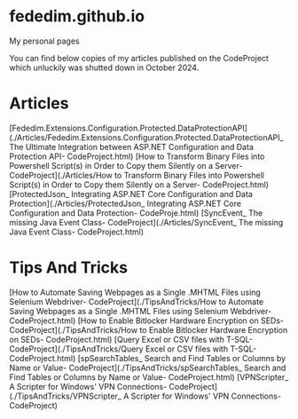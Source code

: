 # fededim.github.io
My personal pages


You can find below copies of my articles published on the CodeProject which unluckily was shutted down in October 2024.

# Articles

[Fededim.Extensions.Configuration.Protected.DataProtectionAPI](./Articles/Fededim.Extensions.Configuration.Protected.DataProtectionAPI_ The Ultimate Integration between ASP.NET Configuration and Data Protection API- CodeProject.html)
[How to Transform Binary Files into Powershell Script(s) in Order to Copy them Silently on a Server- CodeProject](./Articles/How to Transform Binary Files into Powershell Script(s) in Order to Copy them Silently on a Server- CodeProject.html)
[ProtectedJson_ Integrating ASP.NET Core Configuration and Data Protection](./Articles/ProtectedJson_ Integrating ASP.NET Core Configuration and Data Protection- CodeProje.html)
[SyncEvent_ The missing Java Event Class- CodeProject](./Articles/SyncEvent_ The missing Java Event Class- CodeProject.html)


# Tips And Tricks
[How to Automate Saving Webpages as a Single .MHTML Files using Selenium Webdriver- CodeProject](./TipsAndTricks/How to Automate Saving Webpages as a Single .MHTML Files using Selenium Webdriver- CodeProject.html)
[How to Enable Bitlocker Hardware Encryption on SEDs- CodeProject](./TipsAndTricks/How to Enable Bitlocker Hardware Encryption on SEDs- CodeProject.html)
[Query Excel or CSV files with T-SQL- CodeProject](./TipsAndTricks/Query Excel or CSV files with T-SQL- CodeProject.html)
[spSearchTables_ Search and Find Tables or Columns by Name or Value- CodeProject](./TipsAndTricks/spSearchTables_ Search and Find Tables or Columns by Name or Value- CodeProject.html)
[VPNScripter_ A Scripter for Windows' VPN Connections- CodeProject](./TipsAndTricks/VPNScripter_ A Scripter for Windows' VPN Connections- CodeProject)
